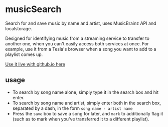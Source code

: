 # musicSearch
Search for and save music by name and artist, uses MusicBrainz API and localstorage.

Designed for identifying music from a streaming service to transfer to another one, when you can't easily access both services at once. 
For example, use it from a Tesla's browser when a song you want to add to a playlist comes up.

[Use it live with github.io here](https://patronics.github.io/musicSearch/musicSearch.html)

## usage
- To search by song name alone, simply type it in the search box and hit enter.
- To search by song name and artist, simply enter both in the search box, separated by a dash, in the form `song name - artist name`
- Press the `save` box to save a song for later, and `mark` to additionally flag it (such as to mark when you've transferred it to a different playlist).
